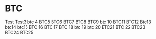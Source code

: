 # BTC
Test
Test3
btc 4
BTC5
BTC6
BTC7
BTC8
BTC9
btc 10
BTC11
BTC12
Btc13
btc14
btc15
BTC 16
BTC 17
BTC 18
btc 19
btc 20
BTC21
BTC 22
BTC23
BTC24
BTC25
